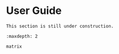 # User Guide


```{attention}
This section is still under construction.
```

```{toctree}
:maxdepth: 2

matrix
```

